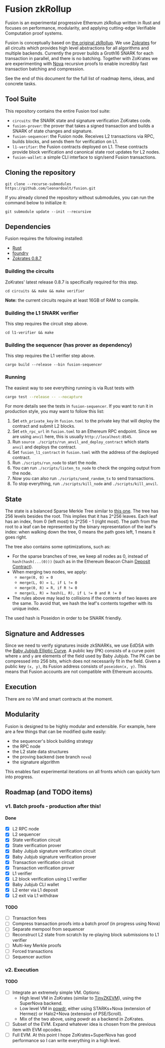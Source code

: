 # Fusion zkRollup

Fusion is an experimental progressive Ethereum zkRollup written in Rust and
focuses on performance, modularity, and applying cutting-edge Verifiable
Computation proof systems.

Fusion is conceptually based on [the original zkRollup](https://github.com/barryWhiteHat/roll_up/).
We use [Zokrates](https://zokrates.github.io) for all circuits which provides
high level abstractions for all algorithms and multiple backends.  Currently
the prover builds a Groth16 SNARK for each transaction in parallel, and there
is no batching.  Together with ZoKrates we are experimenting with
[Nova](https://github.com/microsoft/Nova) recursive proofs to enable incredibly
fast transaction batching and compression.

See the end of this document for the full list of roadmap items, ideas, and
concrete tasks.

## Tool Suite

This repository contains the entire Fusion tool suite:

- `circuits`: the SNARK state and signature verification ZoKrates code.
- `fusion-prover`: the prover that takes a signed transaction and builds a SNARK of
  state changes and signature.
- `fusion-sequencer`: the Fusion node. Receives L2 transactions via RPC, builds
  blocks, and sends them for verification on L1.
- `l1-verifier`: the Fusion contracts deployed on L1. These contracts provide
  block verification and canonical state root updates for L2 nodes.
- `fusion-wallet`: a simple CLI interface to sign/send Fusion transactions.

## Cloning the repository

```
git clone --recurse-submodules https://github.com/leonardoalt/fusion.git
```

If you already cloned the repository without submodules, you can run the command below to initialize it:
```
git submodule update --init --recursive
```

## Dependencies

Fusion requires the following installed:
- [Rust](https://www.rust-lang.org/learn/get-started)
- [foundry](https://github.com/foundry-rs/foundry)
- [Zokrates 0.8.7](https://zokrates.github.io)

### Building the circuits
ZoKrates' latest release 0.8.7 is specifically required for this step.
```
cd circuits && make && make verifier
```

**Note:** the current circuits require at least 16GB of RAM to compile.

### Building the L1 SNARK verifier

This step requires the circuit step above.

```
cd l1-verifier && make
```

### Building the sequencer (has prover as dependency)
This step requires the L1 verifier step above.

```
cargo build --release --bin fusion-sequencer
```

### Running

The easiest way to see everything running is via Rust tests with

```bash
cargo test --release -- --nocapture
```

For more details see the tests in `fusion-sequencer`.
If you want to run it in production style, you may want to follow this list:

1. Set `eth_private_key` in `fusion.toml` to the private key that will deploy the contract and submit L2 blocks.
2. Set `eth_rpc_url` in `fusion.toml` to an Ethereum RPC endpoint. Since we are using `anvil` here, this is usually `http://localhost:8545`.
3. Run `source ./scripts/run_anvil_and_deploy_contract` which starts `anvil` and deploys the contract.
4. Set `fusion_l1_contract` in `fusion.toml` with the address of the deployed contract.
5. Run `./scripts/run_node` to start the node.
6. You can run `./scripts/listen_to_node` to check the ongoing output from the node.
7. Now you can also run `./scripts/send_random_tx` to send transactions.
8. To stop everything, run `./scripts/kill_node` and `./scripts/kill_anvil`.

## State

The state is a balanced Sparse Merkle Tree similar to [this one](https://github.com/nervosnetwork/sparse-merkle-tree).
The tree has 256 levels besides the root. This implies that it has 2^256
leaves. Each leaf has an index, from 0 (left most) to 2^256 - 1 (right most).
The path from the root to a leaf can be represented by the binary
representation of the leaf's index: when walking down the tree, 0 means the
path goes left, 1 means it goes right.

The tree also contains some optimizations, such as:

- For the sparse branches of tree, we keep all nodes as 0, instead of `hash(hash(...(0)))` (such as in the Ethereum Beacon Chain [Deposit Contract](https://github.com/axic/eth2-deposit-contract/)).
- When merging two nodes, we apply:
    - `merge(0, 0) = 0`
    - `merge(L, 0) = L, if L != 0`
    - `merge(0, R) = R, if R != 0`
    - `merge(L, R) = hash(L, R), if L != 0 and R != 0`
- The rules above may lead to collisions if the contents of two leaves are the same. To avoid that, we hash the leaf's contents together with its unique index.

The used hash is Poseidon in order to be SNARK friendly.

## Signature and Addresses

Since we need to verify signatures inside zkSNARKs, we use EdDSA with the [Baby Jubjub Elliptic Curve](https://eips.ethereum.org/EIPS/eip-2494).
A public key (PK) consists of a curve point where `x` and `y` are elements of
the field used by Baby Jubjub. The PK can be compressed into 256 bits, which
does not necessarily fit in the field.
Given a public key `(x, y)`, its Fusion address consists of `poseidon(x, y)`.
This means that Fusion accounts are not compatible with Ethereum accounts.

## Execution

There are no VM and smart contracts at the moment.

## Modularity

Fusion is designed to be highly modular and extensible. For example, here are a
few things that can be modified quite easily:

- the sequencer's block building strategy
- the RPC node
- the L2 state data structures
- the proving backend (see branch `nova`)
- the signature algorithm

This enables fast experimental iterations on all fronts which can quickly turn
into progress.

## Roadmap (and TODO items)

### v1. Batch proofs - production after this!

#### Done

- [x] L2 RPC node
- [x] L2 sequencer
- [x] State verification circuit
- [x] State verification prover
- [x] Baby Jubjub signature verification circuit
- [x] Baby Jubjub signature verification prover
- [x] Transaction verification circuit
- [x] Transaction verification prover
- [x] L1 verifier
- [x] L2 block verification using L1 verifier
- [x] Baby Jubjub CLI wallet
- [x] L2 enter via L1 deposit
- [x] L2 exit via L1 withdraw

#### TODO

- [ ] Transaction fees
- [ ] Compress transaction proofs into a batch proof (in progress using Nova)
- [ ] Separate mempool from sequencer
- [ ] Reconstruct L2 state from scratch by re-playing block submissions to L1 verifier
- [ ] Multi-key Merkle proofs
- [ ] Forced transactions
- [ ] Sequencer auction

### v2. Execution

#### TODO

- [ ] Integrate an extremely simple VM. Options:
    - High level VM in ZoKrates (similar to [TinyZKEVM](https://github.com/leonardoalt/tinyzkevm)), using the SuperNova backend.
    - Low level VM in [powdr](https://github.com/chriseth/powdr), either using STARKs+Nova (extension of Hermez) or Halo2+Nova (extension of PSE/Scroll).
    - Mix of the two above, using powdr as a backend in ZoKrates.
- [ ] Subset of the EVM. Expand whatever idea is chosen from the previous item with EVM opcodes.
- [ ] Full EVM. At this point I hope ZoKrates+SuperNova has good performance so I can write everything in a high level.
